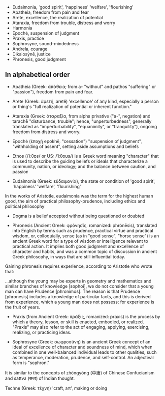 ---
---


* Eudaimonia, 'good spirit', 'happiness' 'welfare', 'flourishing'
* Apatheia, freedom from pain and fear
* Arete, excellence, the realization of potential
* Ataraxia, freedom from trouble, distress and worry
* Harmonia 
* Epoché, suspension of judgment 
* Praxis, practice 
* Sophrosyne, sound-mindedness 
* Andreía, courage
* Dikaiosýnē, justice 
* Phronesis, good judgment

## In alphabetical order 

* Apatheia (Greek: ἀπάθεια; from a- "without" and pathos "suffering" or "passion"), freedom from pain and fear.

* Arete (Greek: ἀρετή, aretḗ) 'excellence' of any kind, especially a person or thing's "full realization of potential or inherent function."

* Ataraxia (Greek: ἀταραξία, from alpha privative ("a-", negation) and tarachē "disturbance, trouble"; hence, "unperturbedness", generally translated as "imperturbability", "equanimity", or "tranquility"), ongoing freedom from distress and worry. 

* Epoché (ἐποχή epokhē, "cessation") "suspension of judgment", "withholding of assent", setting aside assumptions and beliefs 

* Ethos (/ˈiːθɒs/ or US: /ˈiːθoʊs/) is a Greek word meaning "character" that is used to describe the guiding beliefs or ideals that characterize a community, nation, or ideology; and the balance between caution, and passion

* Eudaimonia (Greek: εὐδαιμονία), the state or condition of 'good spirit',  'happiness' 'welfare', 'flourishing'

In the works of Aristotle, eudaimonia was the term for the highest human good, the aim of practical philosophy-prudence, including ethics and political philosophy

* Dogma is a belief accepted without being questioned or doubted

* Phronesis (Ancient Greek: φρόνησῐς, romanized: phrónēsis), translated into English by terms such as prudence, practical virtue and practical wisdom, or, colloquially, sense (as in "good sense", "horse sense") is an ancient Greek word for a type of wisdom or intelligence relevant to practical action. It implies both good judgment and excellence of character and habits, and was a common topic of discussion in ancient Greek philosophy, in ways that are still influential today.

Gaining phronesis requires experience, according to Aristotle who wrote that:

...although the young may be experts in geometry and mathematics and similar branches of knowledge [sophoi], we do not consider that a young man can have Prudence [phronimos]. The reason is that Prudence [phronesis] includes a knowledge of particular facts, and this is derived from experience, which a young man does not possess; for experience is the fruit of years.

* Praxis (from Ancient Greek: πρᾶξις, romanized: praxis) is the process by which a theory, lesson, or skill is enacted, embodied, or realized. "Praxis" may also refer to the act of engaging, applying, exercising, realizing, or practicing ideas.

* Sophrosyne (Greek: σωφροσύνη) is an ancient Greek concept of an ideal of excellence of character and soundness of mind, which when combined in one well-balanced individual leads to other qualities, such as temperance, moderation, prudence, and self-control. An adjectival form is "sophron." 

It is similar to the concepts of zhōngyōng (中庸) of Chinese Confucianism and sattva (सत्त्व) of Indian thought. 


Techne (Greek: τέχνη) 'craft, art', making or doing 





